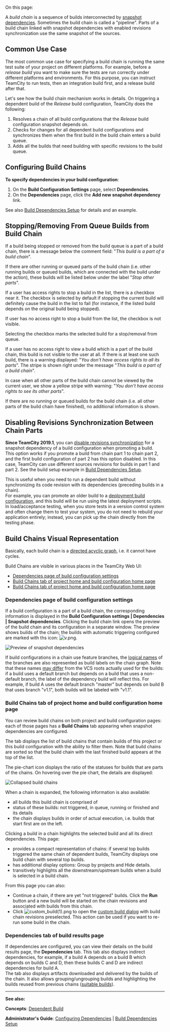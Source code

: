 [//]: # (title: Build Chain)
[//]: # (auxiliary-id: Build Chain)

On this page:

<tag-list of="chapter" mode="tree" depth="4"/>

A _build chain_ is a sequence of builds interconnected by [snapshot dependencies](dependent-build.md#Snapshot+Dependency). Sometimes the build chain is called a "pipeline". Parts of a build chain linked with snapshot dependencies with enabled revisions synchronization use the same snapshot of the sources. 

## Common Use Case

The most common use case for specifying a build chain is running the same test suite of your project on different platforms. For example, before a _release build_ you want to make sure the tests are run correctly under different platforms and environments. For this purpose, you can instruct TeamCity to run tests, then an integration build first, and a release build after that.

Let's see how the build chain mechanism works in details. On triggering a dependent build of the _Release_ build configuration, TeamCity does the following:
1. Resolves a chain of all build configurations that the _Release_ build configuration snapshot depends on.
2. Checks for changes for all dependent build configurations and synchronizes them when the first build in the build chain enters a build queue.
3. Adds all the builds that need building with specific revisions to the build queue.

## Configuring Build Chains

__To specify dependencies in your build configuration__:
1. On the __Build Configuration Settings__ page, select __Dependencies__.
2. On the __Dependencies__ page, click the __Add new snapshot dependency__ link.

See also [Build Dependencies Setup](build-dependencies-setup.md) for details and an example.

## Stopping/Removing From Queue Builds from Build Chain

If a build being stopped or removed from the build queue is a part of a build chain, there is a message below the comment field: "_This build is a part of a build chain_".

If there are other running or queued parts of the build chain (i.e. other running builds or queued builds, which are connected with the build under the action), these builds will be listed below under the label "_Stop other parts_".

If a user has access rights to stop a build in the list, there is a checkbox near it. The checkbox is selected by default if stopping the current build will definitely cause the build in the list to fail (for instance, if the listed build depends on the original build being stopped).

If user has no access right to stop a build from the list, the checkbox is not visible.

Selecting the checkbox marks the selected build for a stop/removal from queue.

If a user has no access right to view a build which is a part of the build chain, this build is not visible to the user at all. If there is at least one such build, there is a warning displayed: "_You don't have access rights to all its parts_". The stripe is shown right under the message "_This build is a part of a build chain_".

In case when all other parts of the build chain cannot be viewed by the current user, we show a yellow stripe with warning: "_You don't have access rights to see its other parts_".

If there are no running or queued builds for the build chain (i.e. all other parts of the build chain have finished), no additional information is shown.

## Disabling Revisions Synchronization Between Chain Parts

__Since TeamCity 2019.1__, you can [disable revisions synchronization](snapshot-dependencies.md#enforce-rev-sync) for a snapshot dependency of a build configuration when promoting a build.   
This option works if you promote a build from chain part 1 to chain part 2, and the first build configuration of part 2 has this option disabled. In this case, TeamCity can use different sources revisions for builds in part 1 and part 2. See the build setup example in [Build Dependencies Setup](build-dependencies-setup.md#Turned+off+Enforced+Revisions+Synchronization).

This is useful when you need to run a dependent build without synchronizing its code revision with its dependencies (preceding builds in a chain).   
For example, you can promote an older build to a [deployment build configuration](deployment-build-configuration.md), and this build will be run using the latest deployment scripts.
In load/acceptance testing, when you store tests in a version control system and often change them to test your system, you do not need to rebuild your application entirely; instead, you can pick up the chain directly from the testing phase.


## Build Chains Visual Representation

Basically, each build chain is a [directed acyclic graph](http://en.wikipedia.org/wiki/Directed_acyclic_graph), i.e. it cannot have cycles.

Build Chains are visible in various places in the TeamCity Web UI:

* [Dependencies page of build configuration settings](#Dependencies+page+of+build+configuration+settings)
* [Build Chains tab of project home and build configuration home page](#Build+Chains+tab+of+project+home+and+build+configuration+home+page)
* [Build Chains tab of project home and build configuration home page](#Build+Chains+tab+of+project+home+and+build+configuration+home+page)

### Dependencies page of build configuration settings

If a build configuration is a part of a build chain, the corresponding information is displayed in the __Build Configuration settings | Dependencies | Snapshot dependencies__. Clicking the build chain link opens the preview of the build chain and its configuration in a separate window. The preview shows builds of the chain; the builds with automatic triggering configured are marked with ths icon: ![v.png](v.png).

<img src="snapshotDepPreview.png" alt="Preview of snapshot dependencies"/>

<note>

If build configurations in a chain use feature branches, the [logical names](working-with-feature-branches.md#Logical+branch+name) of the branches are also represented as build labels on the chain graph. Note that these names [may differ](working-with-feature-branches.md#Dependencies) from the VCS roots actually used for the builds: if a build uses a default branch but depends on a build that uses a non-default branch, the label of the dependency build will reflect this. For example, if build A uses the default branch "master" but depends on build B that uses branch "v1.1", both builds will be labeled with "v1.1".

</note>

### Build Chains tab of project home and build configuration home page

You can review build chains on both project and build configuration pages: each of those pages has a __Build Chains__ tab appearing when snapshot dependencies are configured. 

The tab displays the list of build chains that contain builds of this project or this build configuration with the ability to filter them. Note that build chains are sorted so that the build chain with the last finished build appears at the top of the list.

The pie\-chart icon displays the ratio of the statuses for builds that are parts of the chains. On hovering over the pie chart, the details are displayed:

<img src="buildChainsCollapsed.png" alt="Collapsed build chains"/>

When a chain is expanded, the following information is also available:

   * all builds this build chain is comprised of
   * status of these builds: not triggered, in queue, running or finished and its details
   * the chain displays builds in order of actual execution, i.e. builds that start first are on the left.

Clicking a build in a chain highlights the selected build and all its direct dependencies. This page:

   * provides a compact representation of chains: if several top builds triggered the same chain of dependent builds, TeamCity displays one build chain with several top builds.
   * has additional display options: Group by projects and Hide details.
   * transitively highlights all the downstream/upstream builds when a build is selected in a build chain.


From this page you can also:
   * Continue a chain, if there are yet "not triggered" builds. Click the __Run__ button and a new build will be started on the chain revisions and associated with builds from this chain.
   * Click ![custom_build(1).png](custom_build_1.png)  to open the [custom build dialog](triggering-a-custom-build.md) with build chain revisions preselected. This action can be used if you want to re\-run some build in the chain.

### Dependencies tab of build results page

If dependencies are configured, you can view their details on the build results page, the __Dependencies__ tab. This tab also displays indirect dependencies, for example, if a build A depends on a build B which depends on builds C and D, then these builds C and D are indirect dependencies for build A.   
The tab also displays artifacts downloaded and delivered by the builds of the chain. It also allows grouping/ungrouping builds and highlighting the builds reused from previous chains ([suitable builds](snapshot-dependencies.md#Suitable+Builds)).

 

 

 __  __

__See also:__



__Concepts__: [Dependent Build](dependent-build.md)

__Administrator's Guide__: [Configuring Dependencies](configuring-dependencies.md) | [Build Dependencies Setup](build-dependencies-setup.md)
